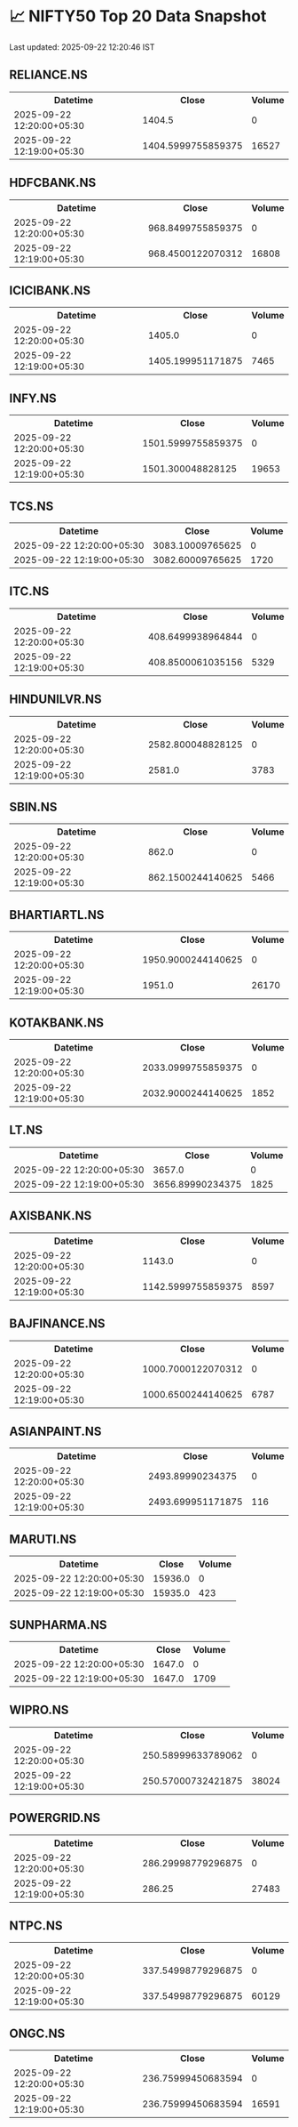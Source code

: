 # 📈 NIFTY50 Top 20 Data Snapshot

Last updated: 2025-09-22 12:20:46 IST

## RELIANCE.NS

<table>
  <tr><th>Datetime</th><th>Close</th><th>Volume</th></tr>
  <tr><td>2025-09-22 12:20:00+05:30</td><td>1404.5</td><td>0</td></tr>
  <tr><td>2025-09-22 12:19:00+05:30</td><td>1404.5999755859375</td><td>16527</td></tr>
</table>

## HDFCBANK.NS

<table>
  <tr><th>Datetime</th><th>Close</th><th>Volume</th></tr>
  <tr><td>2025-09-22 12:20:00+05:30</td><td>968.8499755859375</td><td>0</td></tr>
  <tr><td>2025-09-22 12:19:00+05:30</td><td>968.4500122070312</td><td>16808</td></tr>
</table>

## ICICIBANK.NS

<table>
  <tr><th>Datetime</th><th>Close</th><th>Volume</th></tr>
  <tr><td>2025-09-22 12:20:00+05:30</td><td>1405.0</td><td>0</td></tr>
  <tr><td>2025-09-22 12:19:00+05:30</td><td>1405.199951171875</td><td>7465</td></tr>
</table>

## INFY.NS

<table>
  <tr><th>Datetime</th><th>Close</th><th>Volume</th></tr>
  <tr><td>2025-09-22 12:20:00+05:30</td><td>1501.5999755859375</td><td>0</td></tr>
  <tr><td>2025-09-22 12:19:00+05:30</td><td>1501.300048828125</td><td>19653</td></tr>
</table>

## TCS.NS

<table>
  <tr><th>Datetime</th><th>Close</th><th>Volume</th></tr>
  <tr><td>2025-09-22 12:20:00+05:30</td><td>3083.10009765625</td><td>0</td></tr>
  <tr><td>2025-09-22 12:19:00+05:30</td><td>3082.60009765625</td><td>1720</td></tr>
</table>

## ITC.NS

<table>
  <tr><th>Datetime</th><th>Close</th><th>Volume</th></tr>
  <tr><td>2025-09-22 12:20:00+05:30</td><td>408.6499938964844</td><td>0</td></tr>
  <tr><td>2025-09-22 12:19:00+05:30</td><td>408.8500061035156</td><td>5329</td></tr>
</table>

## HINDUNILVR.NS

<table>
  <tr><th>Datetime</th><th>Close</th><th>Volume</th></tr>
  <tr><td>2025-09-22 12:20:00+05:30</td><td>2582.800048828125</td><td>0</td></tr>
  <tr><td>2025-09-22 12:19:00+05:30</td><td>2581.0</td><td>3783</td></tr>
</table>

## SBIN.NS

<table>
  <tr><th>Datetime</th><th>Close</th><th>Volume</th></tr>
  <tr><td>2025-09-22 12:20:00+05:30</td><td>862.0</td><td>0</td></tr>
  <tr><td>2025-09-22 12:19:00+05:30</td><td>862.1500244140625</td><td>5466</td></tr>
</table>

## BHARTIARTL.NS

<table>
  <tr><th>Datetime</th><th>Close</th><th>Volume</th></tr>
  <tr><td>2025-09-22 12:20:00+05:30</td><td>1950.9000244140625</td><td>0</td></tr>
  <tr><td>2025-09-22 12:19:00+05:30</td><td>1951.0</td><td>26170</td></tr>
</table>

## KOTAKBANK.NS

<table>
  <tr><th>Datetime</th><th>Close</th><th>Volume</th></tr>
  <tr><td>2025-09-22 12:20:00+05:30</td><td>2033.0999755859375</td><td>0</td></tr>
  <tr><td>2025-09-22 12:19:00+05:30</td><td>2032.9000244140625</td><td>1852</td></tr>
</table>

## LT.NS

<table>
  <tr><th>Datetime</th><th>Close</th><th>Volume</th></tr>
  <tr><td>2025-09-22 12:20:00+05:30</td><td>3657.0</td><td>0</td></tr>
  <tr><td>2025-09-22 12:19:00+05:30</td><td>3656.89990234375</td><td>1825</td></tr>
</table>

## AXISBANK.NS

<table>
  <tr><th>Datetime</th><th>Close</th><th>Volume</th></tr>
  <tr><td>2025-09-22 12:20:00+05:30</td><td>1143.0</td><td>0</td></tr>
  <tr><td>2025-09-22 12:19:00+05:30</td><td>1142.5999755859375</td><td>8597</td></tr>
</table>

## BAJFINANCE.NS

<table>
  <tr><th>Datetime</th><th>Close</th><th>Volume</th></tr>
  <tr><td>2025-09-22 12:20:00+05:30</td><td>1000.7000122070312</td><td>0</td></tr>
  <tr><td>2025-09-22 12:19:00+05:30</td><td>1000.6500244140625</td><td>6787</td></tr>
</table>

## ASIANPAINT.NS

<table>
  <tr><th>Datetime</th><th>Close</th><th>Volume</th></tr>
  <tr><td>2025-09-22 12:20:00+05:30</td><td>2493.89990234375</td><td>0</td></tr>
  <tr><td>2025-09-22 12:19:00+05:30</td><td>2493.699951171875</td><td>116</td></tr>
</table>

## MARUTI.NS

<table>
  <tr><th>Datetime</th><th>Close</th><th>Volume</th></tr>
  <tr><td>2025-09-22 12:20:00+05:30</td><td>15936.0</td><td>0</td></tr>
  <tr><td>2025-09-22 12:19:00+05:30</td><td>15935.0</td><td>423</td></tr>
</table>

## SUNPHARMA.NS

<table>
  <tr><th>Datetime</th><th>Close</th><th>Volume</th></tr>
  <tr><td>2025-09-22 12:20:00+05:30</td><td>1647.0</td><td>0</td></tr>
  <tr><td>2025-09-22 12:19:00+05:30</td><td>1647.0</td><td>1709</td></tr>
</table>

## WIPRO.NS

<table>
  <tr><th>Datetime</th><th>Close</th><th>Volume</th></tr>
  <tr><td>2025-09-22 12:20:00+05:30</td><td>250.58999633789062</td><td>0</td></tr>
  <tr><td>2025-09-22 12:19:00+05:30</td><td>250.57000732421875</td><td>38024</td></tr>
</table>

## POWERGRID.NS

<table>
  <tr><th>Datetime</th><th>Close</th><th>Volume</th></tr>
  <tr><td>2025-09-22 12:20:00+05:30</td><td>286.29998779296875</td><td>0</td></tr>
  <tr><td>2025-09-22 12:19:00+05:30</td><td>286.25</td><td>27483</td></tr>
</table>

## NTPC.NS

<table>
  <tr><th>Datetime</th><th>Close</th><th>Volume</th></tr>
  <tr><td>2025-09-22 12:20:00+05:30</td><td>337.54998779296875</td><td>0</td></tr>
  <tr><td>2025-09-22 12:19:00+05:30</td><td>337.54998779296875</td><td>60129</td></tr>
</table>

## ONGC.NS

<table>
  <tr><th>Datetime</th><th>Close</th><th>Volume</th></tr>
  <tr><td>2025-09-22 12:20:00+05:30</td><td>236.75999450683594</td><td>0</td></tr>
  <tr><td>2025-09-22 12:19:00+05:30</td><td>236.75999450683594</td><td>16591</td></tr>
</table>

